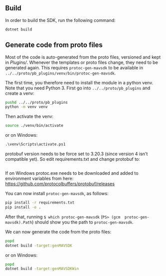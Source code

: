 ## Build

In order to build the SDK, run the following command:

```sh
dotnet build
```

## Generate code from proto files

Most of the code is auto-generated from the proto files, versioned and kept in _Plugins/_. Whenever the templates or proto files change, they need to be generated again. This requires `protoc-gen-mavsdk` to be available in `../../proto/pb_plugins/venv/bin/protoc-gen-mavsdk`.

The first time, you therefore need to install the module in a python venv. Note that you need Python 3. First go into `../../proto/pb_plugins` and create a venv:

```sh
pushd ../../proto/pb_plugins
python -m venv venv
```

Then activate the venv:

```sh
source ./venv/bin/activate
```
or on Windows:
```ps
.\venv\Scripts\activate.ps1
```

protobuf version needs to be force set to 3.20.3 (since version 4 isn't compatible yet).
So edit requirements.txt and change protobuf to: 
```protobuf==3.20.3
```

If on Windows protoc.exe needs to be downloaded and added to environment variables from here: https://github.com/protocolbuffers/protobuf/releases

You can now install `protoc-gen-mavsdk`, as follows:

```sh
pip install -r requirements.txt
pip install -e .
```



After that, running `$ which protoc-gen-mavsdk` (`PS> (gcm  protoc-gen-mavsdk).Path`) should show you the path to `protoc-gen-mavsdk`.

We can now generate the code from the proto files:

```sh
popd
dotnet build -target:genMAVSDK
```
or on Windows:
```sh
popd
dotnet build -target:genMAVSDKWin
```
